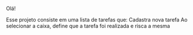 Olá!

Esse projeto consiste em uma lista de tarefas que:
    Cadastra nova tarefa
    Ao selecionar a caixa, define que a tarefa foi realizada e risca a mesma
    